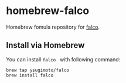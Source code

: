 # homebrew-falco

Homebrew fomula repository for [falco](https://github.com/ysugimoto/falco).

## Install via Homebrew

You can install `falco ` with following command:

```shell
brew tap ysugimoto/falco
brew install falco
```
